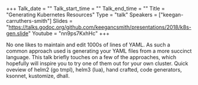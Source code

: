 +++
Talk_date = ""
Talk_start_time = ""
Talk_end_time = ""
Title = "Generating Kubernetes Resources"
Type = "talk"
Speakers = ["keegan-carruthers-smith"]
Slides = "https://talks.godoc.org/github.com/keegancsmith/presentations/2018/k8s-gen.slide"
Youtube = "nn9ps7KxhHc"
+++

No one likes to maintain and edit 1000s of lines of YAML. As such a common approach used is generating your YAML files from a more succinct language. This talk briefly touches on a few of the approaches, which hopefully will inspire you to try one of them out for your own cluster. Quick oveview of helm2 (go tmpl), helm3 (lua), hand crafted, code generators, ksonnet, kustomize, dhall.

